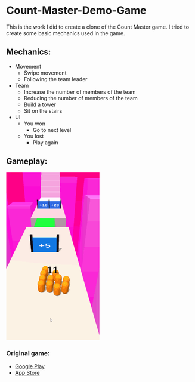 # Count-Master-Demo-Game
This is the work I did to create a clone of the Count Master game. I tried to create some basic mechanics used in the game.

## Mechanics:

* Movement
  * Swipe movement
  * Following the team leader  
* Team
  * Increase the number of members of the team
  * Reducing the number of members of the team
  * Build a tower
  * Sit on the stairs
* UI
  * You won
    * Go to next level
  * You lost
    * Play again

## Gameplay:

![](VideosAndPhotos/Count-Master-Demo-Game-Gameplay-Resized.gif)

### Original game:
* [Google Play](https://play.google.com/store/apps/details?id=freeplay.crowdrun.com)
* [App Store](https://apps.apple.com/us/app/count-masters-crowd-runner-3d/id1568245971)
